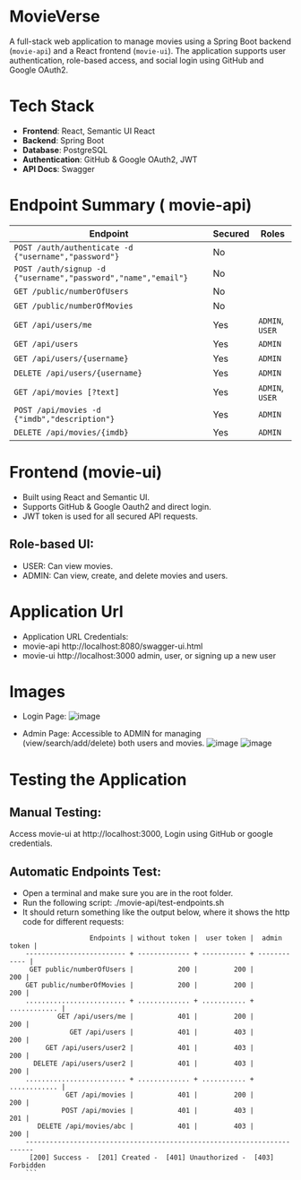 # MovieVerse
A full-stack web application to manage movies using a Spring Boot backend (`movie-api`) and a React frontend (`movie-ui`). The application supports user authentication, role-based access, and social login using GitHub and Google OAuth2.
# Tech Stack

- **Frontend**: React, Semantic UI React  
- **Backend**: Spring Boot 
- **Database**: PostgreSQL  
- **Authentication**: GitHub & Google OAuth2, JWT
- **API Docs**: Swagger

# Endpoint Summary ( movie-api)
  | Endpoint                                                      | Secured | Roles           |
  | ------------------------------------------------------------- | ------- | --------------- |
  | `POST /auth/authenticate -d {"username","password"}`          | No      |                 |
  | `POST /auth/signup -d {"username","password","name","email"}` | No      |                 |
  | `GET /public/numberOfUsers`                                   | No      |                 |
  | `GET /public/numberOfMovies`                                  | No      |                 |
  | `GET /api/users/me`                                           | Yes     | `ADMIN`, `USER` |
  | `GET /api/users`                                              | Yes     | `ADMIN`         |
  | `GET /api/users/{username}`                                   | Yes     | `ADMIN`         |
  | `DELETE /api/users/{username}`                                | Yes     | `ADMIN`         |
  | `GET /api/movies [?text]`                                     | Yes     | `ADMIN`, `USER` |
  | `POST /api/movies -d {"imdb","description"}`                  | Yes     | `ADMIN`         |
  | `DELETE /api/movies/{imdb}`                                   | Yes     | `ADMIN`         |


# Frontend (movie-ui)
- Built using React and Semantic UI.
- Supports GitHub & Google Oauth2 and direct login.
- JWT token is used for all secured API requests.
## Role-based UI:
- USER: Can view movies.
- ADMIN: Can view, create, and delete movies and users.

# Application Url
- Application	URL	Credentials:
- movie-api	http://localhost:8080/swagger-ui.html	
- movie-ui	http://localhost:3000	admin, user, or signing up a new user

# Images 
- Login Page:
  ![image](https://github.com/user-attachments/assets/e38a51e9-0d08-4758-a1e4-f39e5622eb7f)
  
- Admin Page: Accessible to ADMIN for managing (view/search/add/delete) both users and movies.
  ![image](https://github.com/user-attachments/assets/f817735e-da04-4bd9-ad97-4ad5e19eeaf3)
  ![image](https://github.com/user-attachments/assets/d092c32b-ec73-4f24-b7f6-98abbc8840bf)

# Testing the Application
## Manual Testing:
Access movie-ui at http://localhost:3000, Login using GitHub or google credentials.

## Automatic Endpoints Test:
- Open a terminal and make sure you are in the root folder.
- Run the following script: ./movie-api/test-endpoints.sh
- It should return something like the output below, where it shows the http code for different requests:
```
                    Endpoints | without token |  user token |  admin token |
    ------------------------- + ------------- + ----------- + ------------ |
     GET public/numberOfUsers |           200 |         200 |          200 |
    GET public/numberOfMovies |           200 |         200 |          200 |
    ......................... + ............. + ........... + ............ |
            GET /api/users/me |           401 |         200 |          200 |
               GET /api/users |           401 |         403 |          200 |
         GET /api/users/user2 |           401 |         403 |          200 |
      DELETE /api/users/user2 |           401 |         403 |          200 |
    ......................... + ............. + ........... + ............ |
              GET /api/movies |           401 |         200 |          200 |
             POST /api/movies |           401 |         403 |          201 |
       DELETE /api/movies/abc |           401 |         403 |          200 |
    ------------------------------------------------------------------------
     [200] Success -  [201] Created -  [401] Unauthorized -  [403] Forbidden
    ```
